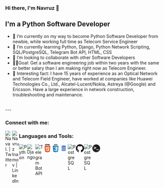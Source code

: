 ### Hi there, I'm Navruz 👋

## I'm a Python Software Developer

- 🔭 I’m currently on my way to become Python Software Developer from newbie, while working full time as Telecom Service Engineer
- 🌱 I’m currently learning Python, Django, Python Network Scripting, SQL/PostgreSQL, Telegram Bot API, HTML, CSS
- 👯 I’m looking to collaborate with other Software Developers  
- 🏋️‍♂️Goal: Get a software engineering job within two years with the same or better salary than I am making right now as Telecom Engineer.
- 💼 Interesting fact: I have 15 years of experience as an Optical Network and Telecom Field Engineer, have worked 
     at companies like Huawei Technologies Co., Ltd., Alcatel-Lucent/Nokia, Astreya (@Google) and Ericsson.
     Have a large experience in network construction, troubleshooting and maintenance.

<br />
---

### Connect with me:

[<img align="left" alt="Nava I. | Twitter" width="22px" src="https://cdn.jsdelivr.net/npm/simple-icons@v3/icons/twitter.svg" />][twitter]
[<img align="left" alt="Navruz Inamov | LinkedIn" width="22px" src="https://cdn.jsdelivr.net/npm/simple-icons@v3/icons/linkedin.svg" />][linkedin]



### Languages and Tools: 

<img align="left" alt="Python" width="26px" src="https://icons.iconarchive.com/icons/papirus-team/papirus-apps/128/python-icon.png" />
<img align="left" alt="Django" width="26px" src="https://simpleicons.org/icons/django.svg" />
<img align="left" alt="Telegram Bot API" width="26px" src="https://simpleicons.org/icons/telegram.svg" />
<img align="left" alt="HTML5" width="26px" src="https://raw.githubusercontent.com/github/explore/80688e429a7d4ef2fca1e82350fe8e3517d3494d/topics/html/html.png" />
<img align="left" alt="CSS3" width="26px" src="https://raw.githubusercontent.com/github/explore/80688e429a7d4ef2fca1e82350fe8e3517d3494d/topics/css/css.png" />
<img align="left" alt="SQL" width="26px" src="https://raw.githubusercontent.com/github/explore/80688e429a7d4ef2fca1e82350fe8e3517d3494d/topics/sql/sql.png" />
<img align="left" alt="PostgreSQL" width="26px" src="https://simpleicons.org/icons/postgresql.svg" />
<img align="left" alt="GitHub" width="26px" src="https://raw.githubusercontent.com/github/explore/78df643247d429f6cc873026c0622819ad797942/topics/github/github.png" />
<img align="left" alt="PostgreSQL" width="26px" src="https://simpleicons.org/icons/pycharm.svg" />
<img align="left" alt="Terminal" width="26px" src="https://raw.githubusercontent.com/github/explore/80688e429a7d4ef2fca1e82350fe8e3517d3494d/topics/terminal/terminal.png" />




[twitter]: https://twitter.com/Nava_i
[linkedin]: https://www.linkedin.com/in/navruz-inamov-34510223
[github]: https://github.com/iNava
